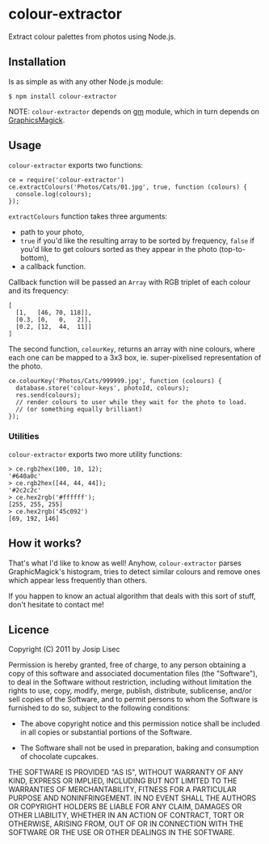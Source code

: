# colour-extractor

Extract colour palettes from photos using Node.js.

## Installation

Is as simple as with any other Node.js module:

    $ npm install colour-extractor

NOTE: `colour-extractor` depends on [gm](http://aheckmann.github.com/gm/) module, which in turn depends on [GraphicsMagick](http://www.graphicsmagick.org).

## Usage

`colour-extractor` exports two functions:

    ce = require('colour-extractor')
    ce.extractColours('Photos/Cats/01.jpg', true, function (colours) {
      console.log(colours);
    });

`extractColours` function takes three arguments:

  * path to your photo,
  * `true` if you'd like the resulting array to be sorted by frequency,
    `false` if you'd like to get colours sorted as they appear in the photo (top-to-bottom),
  * a callback function.

Callback function will be passed an `Array` with RGB triplet of each colour and its frequency:

    [
      [1,   [46, 70, 118]],
      [0.3, [0,   0,   2]],
      [0.2, [12,  44,  11]]
    ]

The second function, `colourKey`, returns an array with nine colours, where each one can be mapped to a 3x3 box, ie. super-pixelised representation of the photo.

    ce.colourKey('Photos/Cats/999999.jpg', function (colours) {
      database.store('colour-keys', photoId, colours);
      res.send(colours);
      // render colours to user while they wait for the photo to load.
      // (or something equally brilliant)
    });


### Utilities

`colour-extractor` exports two more utility functions:

    > ce.rgb2hex(100, 10, 12);
    '#640a0c'
    > ce.rgb2hex([44, 44, 44]);
    '#2c2c2c'
    > ce.hex2rgb('#ffffff');
    [255, 255, 255]
    > ce.hex2rgb('45c092')
    [69, 192, 146]

## How it works?

That's what I'd like to know as well! Anyhow, `colour-extractor` parses GraphicMagick's histogram, tries to detect similar colours and remove ones which appear less frequently than others.

If you happen to know an actual algorithm that deals with this sort of stuff, don't hesitate to contact me!

## Licence

Copyright (C) 2011 by Josip Lisec <Josip Of JLX.cc>

Permission is hereby granted, free of charge, to any person obtaining a copy
of this software and associated documentation files (the "Software"), to deal
in the Software without restriction, including without limitation the rights
to use, copy, modify, merge, publish, distribute, sublicense, and/or sell
copies of the Software, and to permit persons to whom the Software is
furnished to do so, subject to the following conditions:

  * The above copyright notice and this permission notice shall be included in
all copies or substantial portions of the Software.

  * The Software shall not be used in preparation, baking and consumption of chocolate cupcakes.

THE SOFTWARE IS PROVIDED "AS IS", WITHOUT WARRANTY OF ANY KIND, EXPRESS OR
IMPLIED, INCLUDING BUT NOT LIMITED TO THE WARRANTIES OF MERCHANTABILITY,
FITNESS FOR A PARTICULAR PURPOSE AND NONINFRINGEMENT. IN NO EVENT SHALL THE
AUTHORS OR COPYRIGHT HOLDERS BE LIABLE FOR ANY CLAIM, DAMAGES OR OTHER
LIABILITY, WHETHER IN AN ACTION OF CONTRACT, TORT OR OTHERWISE, ARISING FROM,
OUT OF OR IN CONNECTION WITH THE SOFTWARE OR THE USE OR OTHER DEALINGS IN
THE SOFTWARE.

